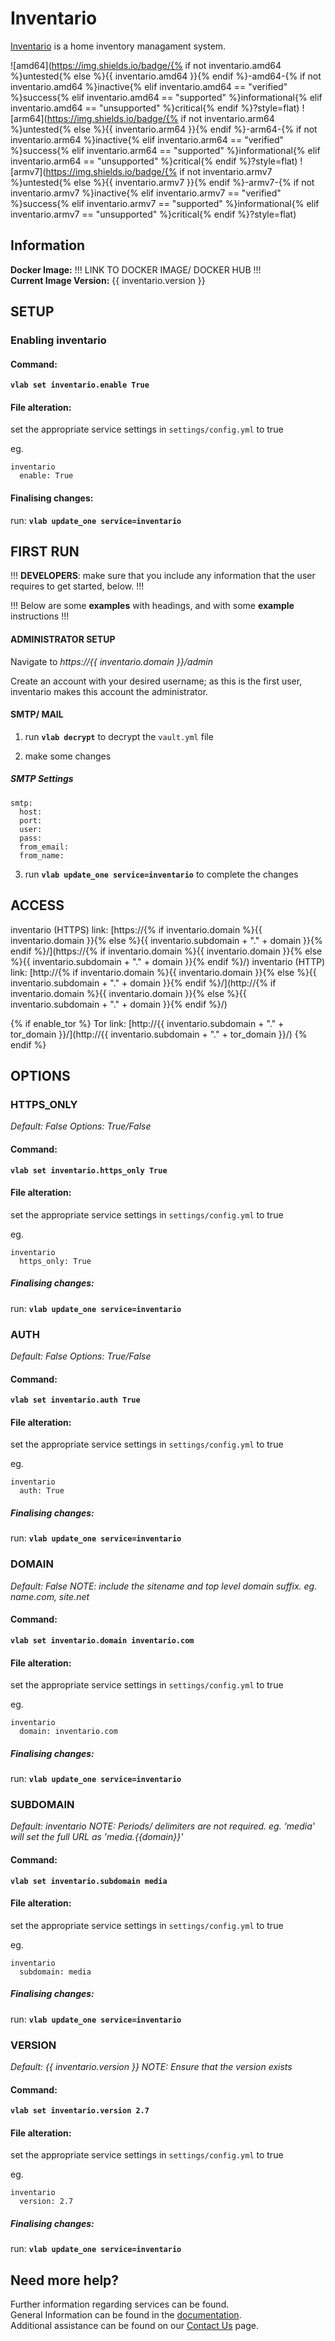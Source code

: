 # Inventario

[Inventario](https://gitlab.com/NickBusey/inventario) is a home inventory managament system.

![amd64](https://img.shields.io/badge/{% if not inventario.amd64 %}untested{% else %}{{ inventario.amd64 }}{% endif %}-amd64-{% if not inventario.amd64 %}inactive{% elif inventario.amd64 == "verified" %}success{% elif inventario.amd64 == "supported" %}informational{% elif inventario.amd64 == "unsupported" %}critical{% endif %}?style=flat)
![arm64](https://img.shields.io/badge/{% if not inventario.arm64 %}untested{% else %}{{ inventario.arm64 }}{% endif %}-arm64-{% if not inventario.arm64 %}inactive{% elif inventario.arm64 == "verified" %}success{% elif inventario.arm64 == "supported" %}informational{% elif inventario.arm64 == "unsupported" %}critical{% endif %}?style=flat)
![armv7](https://img.shields.io/badge/{% if not inventario.armv7 %}untested{% else %}{{ inventario.armv7 }}{% endif %}-armv7-{% if not inventario.armv7 %}inactive{% elif inventario.armv7 == "verified" %}success{% elif inventario.armv7 == "supported" %}informational{% elif inventario.armv7 == "unsupported" %}critical{% endif %}?style=flat)

## Information


**Docker Image:** !!! LINK TO DOCKER IMAGE/ DOCKER HUB !!!  
**Current Image Version:** {{ inventario.version }}

## SETUP

### Enabling inventario

#### Command:

**`vlab set inventario.enable True`**

#### File alteration:

set the appropriate service settings in `settings/config.yml` to true

eg.
```
inventario
  enable: True
```

#### Finalising changes:

run: **`vlab update_one service=inventario`**

## FIRST RUN

!!! **DEVELOPERS**: make sure that you include any information that the user requires to get started, below. !!!

!!! Below are some **examples** with headings, and with some **example** instructions !!!

#### ADMINISTRATOR SETUP

Navigate to *https://{{ inventario.domain }}/admin*

Create an account with your desired username; as this is the first user, inventario makes this account the administrator.

#### SMTP/ MAIL

1. run **`vlab decrypt`** to decrypt the `vault.yml` file

2. make some changes


##### SMTP Settings
```
smtp:
  host:
  port:
  user:
  pass:
  from_email:
  from_name:
```

3. run **`vlab update_one service=inventario`** to complete the changes


## ACCESS

inventario (HTTPS) link: [https://{% if inventario.domain %}{{ inventario.domain }}{% else %}{{ inventario.subdomain + "." + domain }}{% endif %}/](https://{% if inventario.domain %}{{ inventario.domain }}{% else %}{{ inventario.subdomain + "." + domain }}{% endif %}/)
inventario (HTTP) link: [http://{% if inventario.domain %}{{ inventario.domain }}{% else %}{{ inventario.subdomain + "." + domain }}{% endif %}/](http://{% if inventario.domain %}{{ inventario.domain }}{% else %}{{ inventario.subdomain + "." + domain }}{% endif %}/)

{% if enable_tor %}
Tor link: [http://{{ inventario.subdomain + "." + tor_domain }}/](http://{{ inventario.subdomain + "." + tor_domain }}/)
{% endif %}

## OPTIONS

### HTTPS_ONLY
*Default: False*
*Options: True/False*

#### Command:

**`vlab set inventario.https_only True`**

#### File alteration:

set the appropriate service settings in `settings/config.yml` to true

eg.
```
inventario
  https_only: True
```

##### Finalising changes:

run: **`vlab update_one service=inventario`**

### AUTH
*Default: False*
*Options: True/False*

#### Command:

**`vlab set inventario.auth True`**

#### File alteration:

set the appropriate service settings in `settings/config.yml` to true

eg.
```
inventario
  auth: True
```

##### Finalising changes:

run: **`vlab update_one service=inventario`**

### DOMAIN
*Default: False*
*NOTE: include the sitename and top level domain suffix. eg. name.com, site.net*

#### Command:

**`vlab set inventario.domain inventario.com`**

#### File alteration:

set the appropriate service settings in `settings/config.yml` to true

eg.
```
inventario
  domain: inventario.com
```

##### Finalising changes:

run: **`vlab update_one service=inventario`**

### SUBDOMAIN
*Default: inventario*
*NOTE: Periods/ delimiters are not required. eg. 'media' will set the full URL as 'media.{{domain}}'*

#### Command:

**`vlab set inventario.subdomain media`**

#### File alteration:

set the appropriate service settings in `settings/config.yml` to true

eg.
```
inventario
  subdomain: media
```

##### Finalising changes:

run: **`vlab update_one service=inventario`**

### VERSION
*Default: {{  inventario.version  }}*
*NOTE: Ensure that the version exists*

#### Command:

**`vlab set inventario.version 2.7`**

#### File alteration:

set the appropriate service settings in `settings/config.yml` to true

eg.
```
inventario
  version: 2.7
```

##### Finalising changes:

run: **`vlab update_one service=inventario`**

## Need more help?
Further information regarding services can be found. \
General Information can be found in the [documentation](https://docs.vivumlab.com). \
Additional assistance can be found on our [Contact Us](https://docs.vivumlab.com/Contact-us) page.
